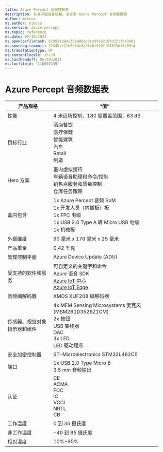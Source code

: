 ```yaml
---
title: Azure Percept 音频数据表
description: 有关详细设备规格，请查看 Azure Percept 音频数据表
author: mimcco
ms.author: mimcco
ms.service: azure-percept
ms.topic: reference
ms.date: 02/16/2021
ms.openlocfilehash: 0785542841754a861d3c29fe02109d321fb434b1
ms.sourcegitcommit: 17345cc21e7b14e3e31cbf920f191875bf3c5914
ms.translationtype: HT
ms.contentlocale: zh-CN
ms.lasthandoff: 05/19/2021
ms.locfileid: "110097239"
---
```

# <a name="azure-percept-audio-datasheet"></a>Azure Percept 音频数据表

|产品规格           |“值”     |
|--------------------------------|--------|
|性能                     |4 米远场控制，180 度覆盖范围，63 dB  |
|目标行业               |酒店餐饮 <br> 医疗保健 <br> 智能建筑 <br> 汽车 <br> Retail <br> 制造  |
|Hero 方案                  |室内虚拟接待 <br> 车辆语音助理和命令/控制 <br> 销售点服务和质量控制 <br> 仓库任务跟踪|
|盒内包含  |1x Azure Percept 音频 SoM <br> 1x 开发人员（内插板）板 <br> 1x FPC 电缆 <br> 1x USB 2.0 Type A 转 Micro USB 电缆 <br> 1x 机械板|
|外部维度             |90 毫米 x 170 毫米 x 25 毫米   |
|产品重量                  |0.42 千克   |
|管理控制平面        |Azure Device Update (ADU)          |
|受支持的软件和服务 |可自定义的关键字和命令 <br> Azure 语音 SDK <br> [Azure IoT 中心](https://azure.microsoft.com/services/iot-hub/) <br> [Azure IoT Edge](https://azure.microsoft.com/services/iot-edge/) |
|音频编解码器                     |XMOS XUF208 编解码器        |
|传感器、视觉对象指示器和组件   |4x MEM Sensing Microsystems 麦克风 (MSM261D3526Z1CM) <br> 2x 按钮 <br> USB 集线器 <br> DAC <br> 3x LED <br> LED 驱动程序          |
|安全加密控制器      |ST-Microelectronics STM32L462CE       |
|端口                           |1x USB 2.0 Type Micro B <br> 3.5 mm 音频输出     |
|认证                   |CE <br> ACMA <br> FCC <br> IC <br> VCCI  <br> NRTL <br> CB  |
|工作温度           |0 到 35 摄氏度     |
|非工作温度       |-40 到 85 摄氏度     |
|相对湿度               |10%-95%    |
